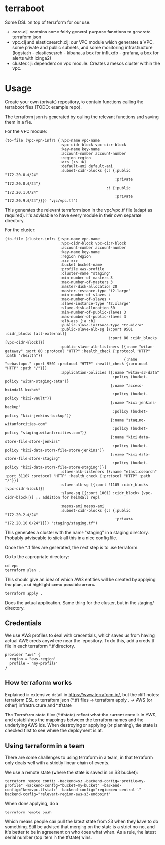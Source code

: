 # terraboot
Some DSL on top of terraform for our use.
* core.clj: contains some fairly general-purpose functions to generate terraform json
* vpc.clj and elasticsearch.clj: our VPC module which generates a VPC, some private and public subnets, and some monitoring infrastructure (logstash - elasticsearch - kibana, a box for influxdb - grafana, a box for alerts with Icinga2)
* cluster.clj: dependent on vpc module.  Creates a mesos cluster within the vpc.

# Usage
Create your own (private) repository, to contain functions calling the terraboot files (TODO: example repo).

The terraform json is generated by calling the relevant functions and saving them in a file.

For the VPC module:

```
(to-file (vpc-vpn-infra {:vpc-name vpc-name
                         :vpc-cidr-block vpc-cidr-block
                         :key-name key-name
                         :account-number account-number
                         :region region
                         :azs [:a :b]
                         :default-ami default-ami
                         :subnet-cidr-blocks {:a {:public "172.20.0.0/24"
                                                  :private "172.20.8.0/24"}
                                              :b {:public "172.20.1.0/24"
                                                  :private "172.20.9.0/24"}}}) "vpc/vpc.tf")
```

This generates the relevant terraform json in the vpc/vpc.tf file (adapt as required).  It's advisable to have every module in their own separate directory.

For the cluster:
```
(to-file (cluster-infra {:vpc-name vpc-name
                         :vpc-cidr-block vpc-cidr-block
                         :account-number account-number
                         :key-name key-name
                         :region region
                         :azs azs
                         :bucket bucket-name
                         :profile aws-profile
                         :cluster-name "staging"
                         :min-number-of-masters 3
                         :max-number-of-masters 3
                         :master-disk-allocation 20
                         :master-instance-type "t2.large"
                         :min-number-of-slaves 4
                         :max-number-of-slaves 4
                         :slave-instance-type "t2.xlarge"
                         :slave-disk-allocation 50
                         :min-number-of-public-slaves 3
                         :max-number-of-public-slaves 3
                         :elb-azs [:a :b]
                         :public-slave-instance-type "t2.micro"
                         :public-slave-alb-sg [{:port 9501 :cidr_blocks [all-external]}
                                               {:port 80 :cidr_blocks [vpc-cidr-block]}]
                         :public-slave-alb-listeners [{:name "witan-gateway" :port 80 :protocol "HTTP" :health_check {:protocol "HTTP" :path "/health"}}
                                                      {:name "sebastopol" :port 9501 :protocol "HTTP" :health_check {:protocol "HTTP" :path "/"}}]
                         :application-policies [{:name "witan-s3-data"
                                                 :policy (bucket-policy "witan-staging-data")}
                                                {:name "access-heimdall-bucket"
                                                 :policy (bucket-policy "kixi-vault")}
                                                {:name "kixi-jenkins-backup"
                                                 :policy (bucket-policy "kixi-jenkins-backup")}
                                                {:name "staging-witanforcities-com"
                                                 :policy (bucket-policy "staging.witanforcities.com")}
                                                {:name "kixi-data-store-file-store-jenkins"
                                                 :policy (bucket-policy "kixi-data-store-file-store-jenkins")}
                                                {:name "kixi-data-store-file-store-staging"
                                                 :policy (bucket-policy "kixi-data-store-file-store-staging")}]
                         :slave-alb-listeners [{:name "elasticsearch" :port 31105 :protocol "HTTP" :health_check {:protocol "HTTP" :path "/"}}]
                         :slave-alb-sg [{:port 31105 :cidr_blocks [vpc-cidr-block]}]
                         :slave-sg [{:port 10011 :cidr_blocks [vpc-cidr-block]}] ;; addition for heimdall repl

                         :mesos-ami mesos-ami
                         :subnet-cidr-blocks {:a {:public "172.20.2.0/24"
                                                  :private "172.20.10.0/24"}}}) "staging/staging.tf")
```
This generates a cluster with the name "staging" in a staging directory.
Probably adviseable to stick all this in a nice config file.

Once the *.tf files are generated, the next step is to use terraform.

Go to the appropriate directory:
```
cd vpc
terraform plan .
```
This should give an idea of which AWS entities will be created by applying the plan, and highlight some possible errors.

```
terraform apply .
```
Does the actual application.
Same thing for the cluster, but in the staging/ directory.

## Credentials
We use AWS profiles to deal with credentials, which saves us from having actual AWS creds anywhere near the repository.  To do this, add a creds.tf file in each terraform *.tf directory.
```
provider "aws" {
  region = "aws-region"
  profile = "my-profile"
}
```

## How terraform works
Explained in extensive detail in <https://www.terraform.io/>, but the cliff notes:
terraform DSL or terraform json (*.tf) files -> terraform apply . -> AWS (or other) infrastructure and *.tfstate

The Terraform state files (\*.tfstate) reflect what the current state is in AWS, and establishes the mappings between the terraform names and the underlying AWS ids. When destroying or applying (or planning), the state is checked first to see where the deployment is at.


## Using terraform in a team
There are some challenges to using terraform in a team, in that terraform only deals well with a strictly linear chain of events.

We use a remote state (where the state is saved in an S3 bucket):
```
terraform remote config -backend=s3 -backend-config="profile=my-profile" -backend-config="bucket=my-bucket" -backend-config="key=vpc.tfstate" -backend-config="region=eu-central-1" -backend-config="relevant-region-aws-s3-endpoint"
```
When done applying, do a
```
terraform remote push
```

Which means people can pull the latest state from S3 when they have to do something.
Still be advised that merging on the state is a strict no-no, and it's better to be in agreement on who does what when.  As a rule, the latest serial number (top item in the tfstate) wins.
